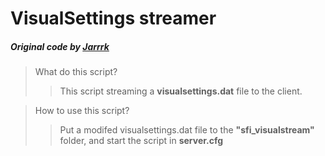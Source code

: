# VisualSettings streamer
##### Original code by [Jarrrk](https://github.com/Jarrrk)


> What do this script?
>
>> This script streaming a **visualsettings.dat** file to the client.

> How to use this script?
>
>> Put a modifed visualsettings.dat file to the **"sfi_visualstream"** folder, and start the script in **server.cfg**